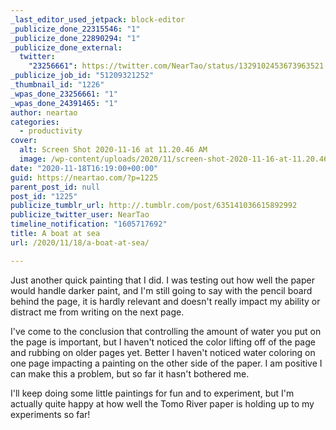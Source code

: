 ```yaml
---
_last_editor_used_jetpack: block-editor
_publicize_done_22315546: "1"
_publicize_done_22890294: "1"
_publicize_done_external:
  twitter:
    "23256661": https://twitter.com/NearTao/status/1329102453673963521
_publicize_job_id: "51209321252"
_thumbnail_id: "1226"
_wpas_done_23256661: "1"
_wpas_done_24391465: "1"
author: neartao
categories:
  - productivity
cover:
  alt: Screen Shot 2020-11-16 at 11.20.46 AM
  image: /wp-content/uploads/2020/11/screen-shot-2020-11-16-at-11.20.46-am.png
date: "2020-11-18T16:19:00+00:00"
guid: https://neartao.com/?p=1225
parent_post_id: null
post_id: "1225"
publicize_tumblr_url: http://.tumblr.com/post/635141036615892992
publicize_twitter_user: NearTao
timeline_notification: "1605717692"
title: A boat at sea
url: /2020/11/18/a-boat-at-sea/

---
```

Just another quick painting that I did. I was testing out how well the paper would handle darker paint, and I'm still going to say with the pencil board behind the page, it is hardly relevant and doesn't really impact my ability or distract me from writing on the next page.

I've come to the conclusion that controlling the amount of water you put on the page is important, but I haven't noticed the color lifting off of the page and rubbing on older pages yet. Better I haven't noticed water coloring on one page impacting a painting on the other side of the paper. I am positive I can make this a problem, but so far it hasn't bothered me.

I'll keep doing some little paintings for fun and to experiment, but I'm actually quite happy at how well the Tomo River paper is holding up to my experiments so far!
